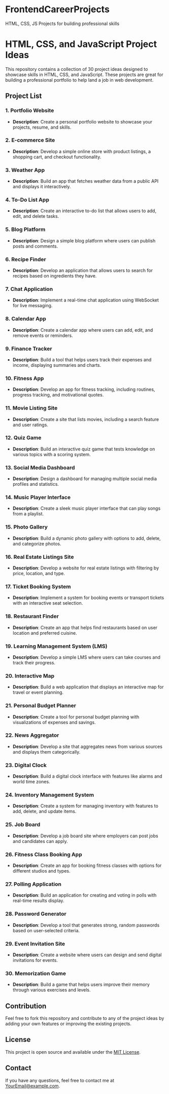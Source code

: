 # FrontendCareerProjects
HTML, CSS, JS Projects for building professional skills


# HTML, CSS, and JavaScript Project Ideas

This repository contains a collection of 30 project ideas designed to showcase skills in HTML, CSS, and JavaScript. These projects are great for building a professional portfolio to help land a job in web development.

## Project List

### 1. Portfolio Website
- **Description**: Create a personal portfolio website to showcase your projects, resume, and skills.

### 2. E-commerce Site
- **Description**: Develop a simple online store with product listings, a shopping cart, and checkout functionality.

### 3. Weather App
- **Description**: Build an app that fetches weather data from a public API and displays it interactively.

### 4. To-Do List App
- **Description**: Create an interactive to-do list that allows users to add, edit, and delete tasks.

### 5. Blog Platform
- **Description**: Design a simple blog platform where users can publish posts and comments.

### 6. Recipe Finder
- **Description**: Develop an application that allows users to search for recipes based on ingredients they have.

### 7. Chat Application
- **Description**: Implement a real-time chat application using WebSocket for live messaging.

### 8. Calendar App
- **Description**: Create a calendar app where users can add, edit, and remove events or reminders.

### 9. Finance Tracker
- **Description**: Build a tool that helps users track their expenses and income, displaying summaries and charts.

### 10. Fitness App
- **Description**: Develop an app for fitness tracking, including routines, progress tracking, and motivational quotes.

### 11. Movie Listing Site
- **Description**: Create a site that lists movies, including a search feature and user ratings.

### 12. Quiz Game
- **Description**: Build an interactive quiz game that tests knowledge on various topics with a scoring system.

### 13. Social Media Dashboard
- **Description**: Design a dashboard for managing multiple social media profiles and statistics.

### 14. Music Player Interface
- **Description**: Create a sleek music player interface that can play songs from a playlist.

### 15. Photo Gallery
- **Description**: Build a dynamic photo gallery with options to add, delete, and categorize photos.

### 16. Real Estate Listings Site
- **Description**: Develop a website for real estate listings with filtering by price, location, and type.

### 17. Ticket Booking System
- **Description**: Implement a system for booking events or transport tickets with an interactive seat selection.

### 18. Restaurant Finder
- **Description**: Create an app that helps find restaurants based on user location and preferred cuisine.

### 19. Learning Management System (LMS)
- **Description**: Develop a simple LMS where users can take courses and track their progress.

### 20. Interactive Map
- **Description**: Build a web application that displays an interactive map for travel or event planning.

### 21. Personal Budget Planner
- **Description**: Create a tool for personal budget planning with visualizations of expenses and savings.

### 22. News Aggregator
- **Description**: Develop a site that aggregates news from various sources and displays them categorically.

### 23. Digital Clock
- **Description**: Build a digital clock interface with features like alarms and world time zones.

### 24. Inventory Management System
- **Description**: Create a system for managing inventory with features to add, delete, and update items.

### 25. Job Board
- **Description**: Develop a job board site where employers can post jobs and candidates can apply.

### 26. Fitness Class Booking App
- **Description**: Create an app for booking fitness classes with options for different studios and types.

### 27. Polling Application
- **Description**: Build an application for creating and voting in polls with real-time results display.

### 28. Password Generator
- **Description**: Develop a tool that generates strong, random passwords based on user-selected criteria.

### 29. Event Invitation Site
- **Description**: Create a website where users can design and send digital invitations for events.

### 30. Memorization Game
- **Description**: Build a game that helps users improve their memory through various exercises and levels.

## Contribution
Feel free to fork this repository and contribute to any of the project ideas by adding your own features or improving the existing projects.

## License
This project is open source and available under the [MIT License](LICENSE.md).

## Contact
If you have any questions, feel free to contact me at [YourEmail@example.com](mailto:YourEmail@example.com).
